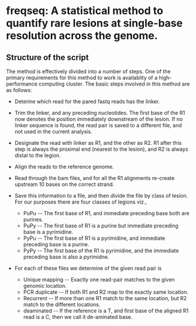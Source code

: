 # freqseq: A statistical method to quantify rare lesions at single-base resolution across the genome.

## Structure of the script

The method is effectively divided into a number of steps. One of the primary
requirements for this method to work is availablity of a high-performance
computing cluster. The basic steps involved in this method are as follows:

 * Deterine which read for the pared fastq reads has the linker.
 * Trim the linker, and any preceding nucleotides. The first base of the R1 now
   denotes the position immediately downstream of the lesion. If no linker
   sequence is found, the read pair is saved to a different file, and not used
   in the current analysis.
 * Designate the read with linker as R1, and the other as R2. R1 after this step
   is always the proximal end (nearest to the lesion), and R2 is always distal
   to the legion.
 * Align the reads to the reference genome.
 * Read through the bam files, and for all the R1 alignments re-create upstream
   10 bases on the correct strand.
 * Save this information to a file, and then divide the file by class of lesion.
   For our purposes there are four classes of legions viz.,
   * PuPu -- The first base of R1, and immediate preceding base both are
     purines.
   * PuPy -- The first base of R1 is a purine but immediate preceding base is a
     pyrimidine.
   * PyPu -- The first base of R1 is a pyrimidine, and immediate preceding base
     is a purine.
   * PyPy -- The first base of the R1 is pyrimidine, and the immediate preceding
     base is also a pyrimidne.
 
 * For each of these files we determine of the given read pair is
   * Unique mapping -- Exactly one read-pair matches to the given genomic
     location.
   * PCR duplicate -- If both R1 and R2 map to the exactly same location.
   * Recurrent -- If more than one R1 match to the same location, but R2 match
     to the different locations.
   * deaminated -- If the reference is a T, and first base of the aligned R1
     read is a C, then we call it de-aminated base.
